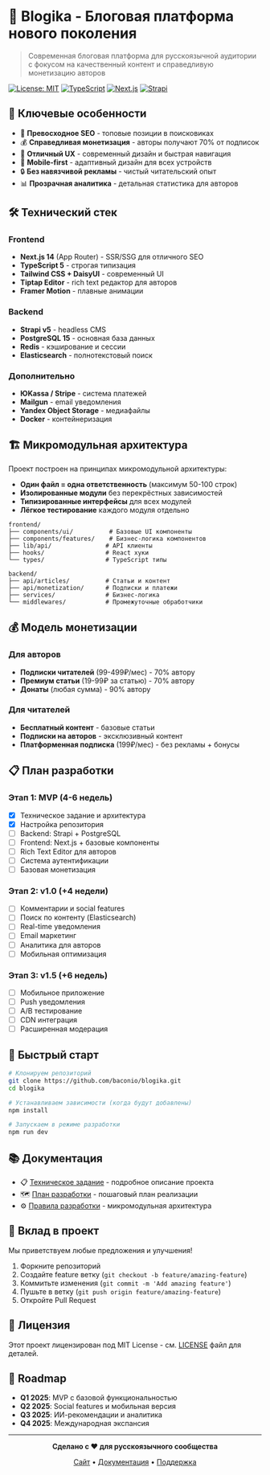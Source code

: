# 📝 Blogika - Блоговая платформа нового поколения

> Современная блоговая платформа для русскоязычной аудитории с фокусом на качественный контент и справедливую монетизацию авторов

[![License: MIT](https://img.shields.io/badge/License-MIT-yellow.svg)](https://opensource.org/licenses/MIT)
[![TypeScript](https://img.shields.io/badge/TypeScript-5.0-blue.svg)](https://www.typescriptlang.org/)
[![Next.js](https://img.shields.io/badge/Next.js-14-black.svg)](https://nextjs.org/)
[![Strapi](https://img.shields.io/badge/Strapi-v5-purple.svg)](https://strapi.io/)

## 🎯 Ключевые особенности

- 🚀 **Превосходное SEO** - топовые позиции в поисковиках
- 💰 **Справедливая монетизация** - авторы получают 70% от подписок
- 🎨 **Отличный UX** - современный дизайн и быстрая навигация
- 📱 **Mobile-first** - адаптивный дизайн для всех устройств
- 🔒 **Без навязчивой рекламы** - чистый читательский опыт
- 📊 **Прозрачная аналитика** - детальная статистика для авторов

## 🛠 Технический стек

### Frontend
- **Next.js 14** (App Router) - SSR/SSG для отличного SEO
- **TypeScript 5** - строгая типизация
- **Tailwind CSS + DaisyUI** - современный UI
- **Tiptap Editor** - rich text редактор для авторов
- **Framer Motion** - плавные анимации

### Backend
- **Strapi v5** - headless CMS
- **PostgreSQL 15** - основная база данных
- **Redis** - кэширование и сессии
- **Elasticsearch** - полнотекстовый поиск

### Дополнительно
- **ЮKassa / Stripe** - система платежей
- **Mailgun** - email уведомления
- **Yandex Object Storage** - медиафайлы
- **Docker** - контейнеризация

## 🏗 Микромодульная архитектура

Проект построен на принципах микромодульной архитектуры:

- **Один файл = одна ответственность** (максимум 50-100 строк)
- **Изолированные модули** без перекрёстных зависимостей  
- **Типизированные интерфейсы** для всех модулей
- **Лёгкое тестирование** каждого модуля отдельно

```
frontend/
├── components/ui/          # Базовые UI компоненты
├── components/features/    # Бизнес-логика компонентов
├── lib/api/               # API клиенты
├── hooks/                 # React хуки
└── types/                 # TypeScript типы

backend/
├── api/articles/          # Статьи и контент
├── api/monetization/      # Подписки и платежи
├── services/              # Бизнес-логика
└── middlewares/           # Промежуточные обработчики
```

## 💰 Модель монетизации

### Для авторов
- **Подписки читателей** (99-499₽/мес) - 70% автору
- **Премиум статьи** (19-99₽ за статью) - 70% автору
- **Донаты** (любая сумма) - 90% автору

### Для читателей
- **Бесплатный контент** - базовые статьи
- **Подписки на авторов** - эксклюзивный контент
- **Платформенная подписка** (199₽/мес) - без рекламы + бонусы

## 📋 План разработки

### Этап 1: MVP (4-6 недель)
- [x] Техническое задание и архитектура
- [x] Настройка репозитория
- [ ] Backend: Strapi + PostgreSQL
- [ ] Frontend: Next.js + базовые компоненты
- [ ] Rich Text Editor для авторов
- [ ] Система аутентификации
- [ ] Базовая монетизация

### Этап 2: v1.0 (+4 недели)
- [ ] Комментарии и social features
- [ ] Поиск по контенту (Elasticsearch)
- [ ] Real-time уведомления
- [ ] Email маркетинг
- [ ] Аналитика для авторов
- [ ] Мобильная оптимизация

### Этап 3: v1.5 (+6 недель)
- [ ] Мобильное приложение
- [ ] Push уведомления  
- [ ] A/B тестирование
- [ ] CDN интеграция
- [ ] Расширенная модерация

## 🚀 Быстрый старт

```bash
# Клонируем репозиторий
git clone https://github.com/baconio/blogika.git
cd blogika

# Устанавливаем зависимости (когда будут добавлены)
npm install

# Запускаем в режиме разработки
npm run dev
```

## 📚 Документация

- 📋 [Техническое задание](./tz.md) - подробное описание проекта
- 🗺 [План разработки](./plan.md) - пошаговый план реализации  
- ⚙️ [Правила разработки](./.cursor/rules) - микромодульная архитектура

## 🤝 Вклад в проект

Мы приветствуем любые предложения и улучшения! 

1. Форкните репозиторий
2. Создайте feature ветку (`git checkout -b feature/amazing-feature`)
3. Коммитьте изменения (`git commit -m 'Add amazing feature'`)
4. Пушьте в ветку (`git push origin feature/amazing-feature`)
5. Откройте Pull Request

## 📄 Лицензия

Этот проект лицензирован под MIT License - см. [LICENSE](LICENSE) файл для деталей.

## 🎯 Roadmap

- **Q1 2025**: MVP с базовой функциональностью
- **Q2 2025**: Social features и мобильная версия
- **Q3 2025**: ИИ-рекомендации и аналитика
- **Q4 2025**: Международная экспансия

---

<div align="center">

**Сделано с ❤️ для русскоязычного сообщества**

[Сайт](https://blogika.ru) • [Документация](./docs) • [Поддержка](mailto:support@blogika.ru)

</div> 